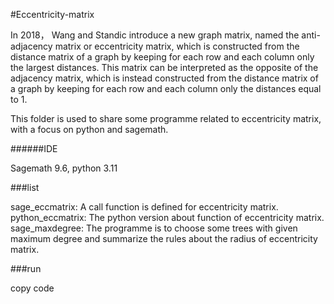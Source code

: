 #Eccentricity-matrix

In 2018， Wang and Standic introduce a new graph matrix, named the anti-adjacency matrix or eccentricity matrix, which is constructed from the distance matrix of a graph by keeping for each row and each column only the largest distances. This matrix can be interpreted as the opposite of the adjacency matrix, which is instead constructed from the distance matrix of a graph by keeping for each row and each column only the distances equal to 1.

This folder is used to share some programme related to eccentricity matrix, with a focus on python and sagemath. 

######IDE

Sagemath 9.6, python 3.11

###list

sage_eccmatrix:  A call function is defined for eccentricity matrix.
python_eccmatrix: The python version about function of eccentricity matrix.
sage_maxdegree:  The programme is to choose some trees with given maximum degree and summarize the rules about the radius of eccentricity matrix.

###run

copy code
